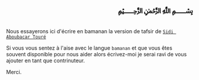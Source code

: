# <div dir="rtl">﷽</div>

Nous essayerons ici d'écrire en bamanan la version de tafsir de [`Sidi Aboubacar Touré`](https://t.me/sidiaboubacartoure)

Si vous vous sentez à l'aise avec le langue `bamanan` et que vous êtes souvent disponible pour nous aider alors écrivez-moi je serai ravi de vous ajouter en tant que contrinuteur. 

Merci.
